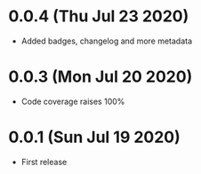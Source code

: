 
# 0.0.4 (Thu Jul 23 2020)
- Added badges, changelog and more metadata

# 0.0.3 (Mon Jul 20 2020)

- Code coverage raises 100%

# 0.0.1 (Sun Jul 19 2020)

- First release
